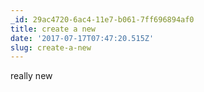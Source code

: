 ```yaml
---
_id: 29ac4720-6ac4-11e7-b061-7ff696894af0
title: create a new
date: '2017-07-17T07:47:20.515Z'
slug: create-a-new
---
```

really new
